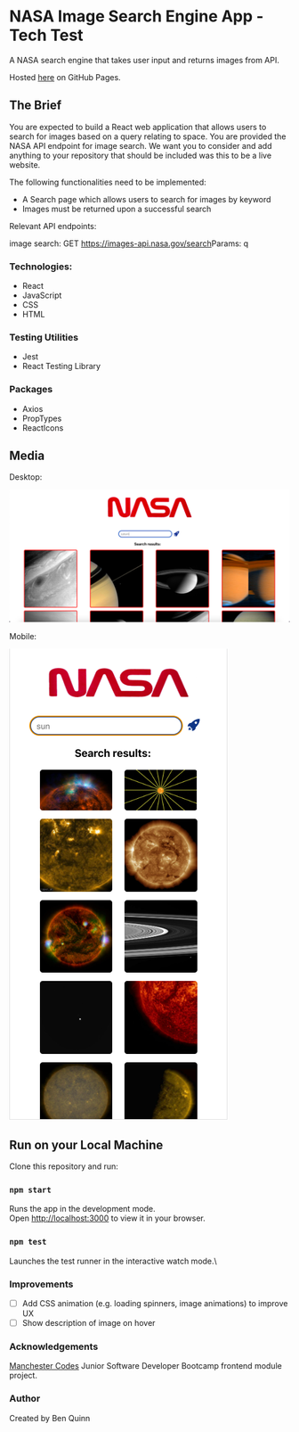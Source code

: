 # NASA Image Search Engine App - Tech Test

A NASA search engine that takes user input and returns images from API.

Hosted [here](https://benjQuinn.github.io/nasa-search-engine) on GitHub Pages.

## The Brief

You are expected to build a React web application that allows users to search for images based on a query relating to space. You are provided the NASA API endpoint for image search.
We want you to consider and add anything to your repository that should be included was this to be a live website.

The following functionalities need to be implemented:
- A Search page which allows users to search for images by keyword
- Images must be returned upon a successful search

Relevant API endpoints:

image search:
GET​​ ​​https://images-api.nasa.gov/search ​Params: ​​q

### Technologies: 

- React
- JavaScript
- CSS
- HTML

### Testing Utilities

- Jest
- React Testing Library

### Packages

- Axios
- PropTypes
- ReactIcons

## Media
Desktop:

![NASA App Desktop](./src/images/app-desktop.png)

Mobile:

![NASA App Mobile](./src/images/app-phone.png)

## Run on your Local Machine

Clone this repository and run:

### `npm start`

Runs the app in the development mode.\
Open [http://localhost:3000](http://localhost:3000) to view it in your browser.

### `npm test`

Launches the test runner in the interactive watch mode.\

### Improvements

- [ ] Add CSS animation (e.g. loading spinners, image animations) to improve UX
- [ ] Show description of image on hover

### Acknowledgements

[Manchester Codes](https://github.com/MCRcodes) Junior Software Developer Bootcamp frontend module project.

### Author

Created by Ben Quinn

